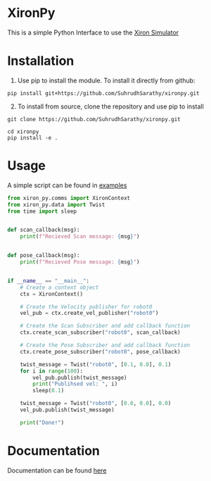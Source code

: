 # XironPy
This is a simple Python Interface to use the [Xiron Simulator](https://github.com/SuhrudhSarathy/xiron/tree/main)

# Installation
1. Use pip to install the module. To install it directly from github:
```
pip install git+https://github.com/SuhrudhSarathy/xironpy.git
```
2. To install from source, clone the repository and use pip to install
```
git clone https://github.com/SuhrudhSarathy/xironpy.git
```
```
cd xironpy
pip install -e .
```

# Usage
A simple script can be found in [examples](./src/xiron_py/examples/connection_test.py)

```python
from xiron_py.comms import XironContext
from xiron_py.data import Twist
from time import sleep


def scan_callback(msg):
    print(f"Recieved Scan message: {msg}")


def pose_callback(msg):
    print(f"Recieved Pose message: {msg}")


if __name__ == "__main__":
    # Create a context object
    ctx = XironContext()

    # Create the Velocity publisher for robot0
    vel_pub = ctx.create_vel_publisher("robot0")

    # Create the Scan Subscriber and add callback function
    ctx.create_scan_subscriber("robot0", scan_callback)

    # Create the Pose Subscriber and add callback function
    ctx.create_pose_subscriber("robot0", pose_callback)

    twist_message = Twist("robot0", [0.1, 0.0], 0.1)
    for i in range(100):
        vel_pub.publish(twist_message)
        print("Publihsed vel: ", i)
        sleep(0.1)

    twist_message = Twist("robot0", [0.0, 0.0], 0.0)
    vel_pub.publish(twist_message)

    print("Done!")

```

# Documentation
Documentation can be found [here](https://suhrudhsarathy.github.io/xiron/user_guide/python_interface/)